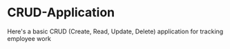 # CRUD-Application
Here's a basic CRUD (Create, Read, Update, Delete) application for tracking employee work

